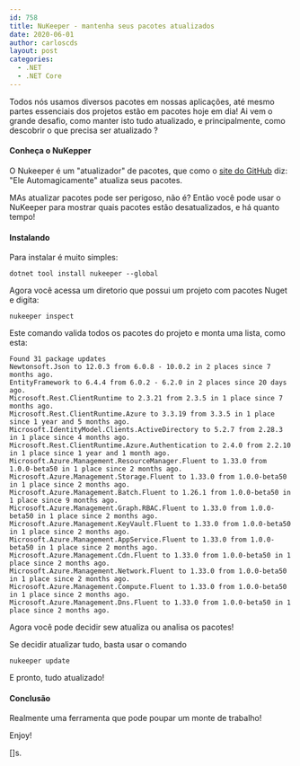 ```yaml
---
id: 758
title: NuKeeper - mantenha seus pacotes atualizados
date: 2020-06-01
author: carloscds
layout: post
categories:
  - .NET
  - .NET Core
---
```

Todos nós usamos diversos pacotes em nossas aplicações, até mesmo partes essenciais dos projetos estão em pacotes hoje em dia! Ai vem o grande desafio, como manter isto tudo atualizado, e principalmente, como descobrir o que precisa ser atualizado ?

#### Conheça o NuKepper

O Nukeeper é um "atualizador" de pacotes, que como o [site do GitHub](https://github.com/NuKeeperDotNet/NuKeeper) diz: "Ele Automagicamente" atualiza seus pacotes.

MAs atualizar pacotes pode ser perigoso, não é? Então você pode usar o NuKeeper para mostrar quais pacotes estão desatualizados, e há quanto tempo!

#### Instalando

Para instalar é muito simples:

```shell
dotnet tool install nukeeper --global
```

Agora você acessa um diretorio que possui um projeto com pacotes Nuget e digita:

```shell
nukeeper inspect
```

Este comando valida todos os pacotes do projeto e monta uma lista, como esta:


```output
Found 31 package updates
Newtonsoft.Json to 12.0.3 from 6.0.8 - 10.0.2 in 2 places since 7 months ago.
EntityFramework to 6.4.4 from 6.0.2 - 6.2.0 in 2 places since 20 days ago.
Microsoft.Rest.ClientRuntime to 2.3.21 from 2.3.5 in 1 place since 7 months ago.
Microsoft.Rest.ClientRuntime.Azure to 3.3.19 from 3.3.5 in 1 place since 1 year and 5 months ago.
Microsoft.IdentityModel.Clients.ActiveDirectory to 5.2.7 from 2.28.3 in 1 place since 4 months ago.
Microsoft.Rest.ClientRuntime.Azure.Authentication to 2.4.0 from 2.2.10 in 1 place since 1 year and 1 month ago.
Microsoft.Azure.Management.ResourceManager.Fluent to 1.33.0 from 1.0.0-beta50 in 1 place since 2 months ago.
Microsoft.Azure.Management.Storage.Fluent to 1.33.0 from 1.0.0-beta50 in 1 place since 2 months ago.
Microsoft.Azure.Management.Batch.Fluent to 1.26.1 from 1.0.0-beta50 in 1 place since 9 months ago.
Microsoft.Azure.Management.Graph.RBAC.Fluent to 1.33.0 from 1.0.0-beta50 in 1 place since 2 months ago.
Microsoft.Azure.Management.KeyVault.Fluent to 1.33.0 from 1.0.0-beta50 in 1 place since 2 months ago.
Microsoft.Azure.Management.AppService.Fluent to 1.33.0 from 1.0.0-beta50 in 1 place since 2 months ago.
Microsoft.Azure.Management.Cdn.Fluent to 1.33.0 from 1.0.0-beta50 in 1 place since 2 months ago.
Microsoft.Azure.Management.Network.Fluent to 1.33.0 from 1.0.0-beta50 in 1 place since 2 months ago.
Microsoft.Azure.Management.Compute.Fluent to 1.33.0 from 1.0.0-beta50 in 1 place since 2 months ago.
Microsoft.Azure.Management.Dns.Fluent to 1.33.0 from 1.0.0-beta50 in 1 place since 2 months ago.
```

Agora você pode decidir sew atualiza ou analisa os pacotes!

Se decidir atualizar tudo, basta usar o comando

```shell
nukeeper update
```

E pronto, tudo atualizado!

#### Conclusão

Realmente uma ferramenta que pode poupar um monte de trabalho!

Enjoy!

[]s.
